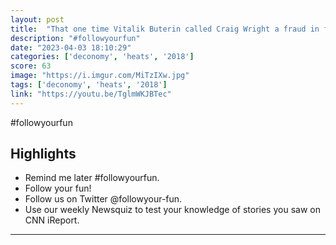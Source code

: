 ```yaml
---
layout: post
title:  "That one time Vitalik Buterin called Craig Wright a fraud in front of a packed crowd and everyone cheered"
description: "#followyourfun"
date: "2023-04-03 18:10:29"
categories: ['deconomy', 'heats', '2018']
score: 63
image: "https://i.imgur.com/MiTzIXw.jpg"
tags: ['deconomy', 'heats', '2018']
link: "https://youtu.be/TglmWKJBTec"
---
```


#followyourfun

## Highlights

- Remind me later #followyourfun.
- Follow your fun!
- Follow us on Twitter @followyour-fun.
- Use our weekly Newsquiz to test your knowledge of stories you saw on CNN iReport.

---
